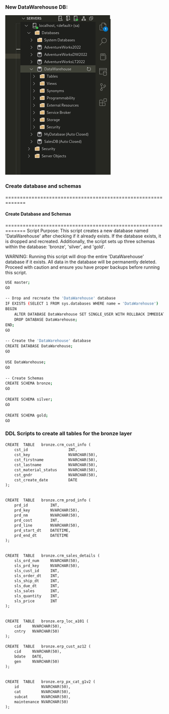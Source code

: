 ### New DataWarehouse DB:

![Data Architecture](data_warehousedb.png)

### Create database and schemas

=============================================================
#### Create Database and Schemas
=============================================================
Script Purpose:
    This script creates a new database named 'DataWarehouse' after checking if it already exists. 
    If the database exists, it is dropped and recreated. Additionally, the script sets up three schemas 
    within the database: 'bronze', 'silver', and 'gold'.
	
WARNING:
    Running this script will drop the entire 'DataWarehouse' database if it exists. 
    All data in the database will be permanently deleted. Proceed with caution 
    and ensure you have proper backups before running this script.

``` sh
USE master;
GO

-- Drop and recreate the 'DataWarehouse' database
IF EXISTS (SELECT 1 FROM sys.databases WHERE name = 'DataWarehouse')
BEGIN
    ALTER DATABASE DataWarehouse SET SINGLE_USER WITH ROLLBACK IMMEDIATE;
    DROP DATABASE DataWarehouse;
END;
GO

-- Create the 'DataWarehouse' database
CREATE DATABASE DataWarehouse;
GO

USE DataWarehouse;
GO

-- Create Schemas
CREATE SCHEMA bronze;
GO

CREATE SCHEMA silver;
GO

CREATE SCHEMA gold;
GO
```


### DDL Scripts to create all tables for the bronze layer

```
CREATE  TABLE   bronze.crm_cust_info (
    cst_id                  INT,
    cst_key                 NVARCHAR(50),
    cst_firstname           NVARCHAR(50),
    cst_lastname            NVARCHAR(50),
    cst_material_status     NVARCHAR(50),
    cst_gndr                NVARCHAR(50),
    cst_create_date         DATE
);


CREATE  TABLE   bronze.crm_prod_info (
    prd_id          INT,
    prd_key         NVARCHAR(50),
    prd_nm          NVARCHAR(50),
    prd_cost        INT,
    prd_line        NVARCHAR(50),
    prd_start_dt    DATETIME,
    prd_end_dt      DATETIME
);


CREATE  TABLE   bronze.crm_sales_details (
    sls_ord_num     NVARCHAR(50),
    sls_prd_key     NVARCHAR(50),
    sls_cust_id     INT,
    sls_order_dt    INT,
    sls_ship_dt     INT,
    sls_due_dt      INT,
    sls_sales       INT,
    sls_quantity    INT,
    sls_price       INT    
);


CREATE  TABLE   bronze.erp_loc_a101 (
    cid     NVARCHAR(50),
    cntry   NVARCHAR(50)
);

CREATE  TABLE   bronze.erp_cust_az12 (
    cid     NVARCHAR(50),
    bdate   DATE,
    gen     NVARCHAR(50)
);


CREATE  TABLE   bronze.erp_px_cat_g1v2 (
    id          NVARCHAR(50),
    cat         NVARCHAR(50),
    subcat      NVARCHAR(50),
    maintenance NVARCHAR(50)
);
```
